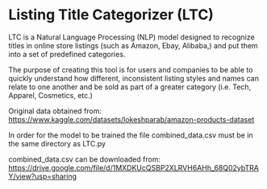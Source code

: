 # Listing Title Categorizer (LTC)
LTC is a Natural Language Processing (NLP) model designed to recognize titles in online store listings (such as Amazon, Ebay, Alibaba,) and put them into a set of predefined categories.

The purpose of creating this tool is for users and companies to be able to quickly understand how different, inconsistent listing styles and names can relate to one another and be sold as part of a greater category (i.e. Tech, Apparel, Cosmetics, etc.)

Original data obtained from: https://www.kaggle.com/datasets/lokeshparab/amazon-products-dataset

In order for the model to be trained the file combined_data.csv must be in the same directory as LTC.py

combined_data.csv can be downloaded from: https://drive.google.com/file/d/1MXDKUcQSBP2XLRVH6AHh_68Q02ybTRAY/view?usp=sharing
